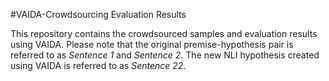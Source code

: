#VAIDA-Crowdsourcing Evaluation Results

This repository contains the crowdsourced samples and evaluation results using VAIDA. Please note that the original premise-hypothesis pair is referred to as *Sentence 1* and *Sentence 2*. The new NLI hypothesis created using VAIDA is referred to as *Sentence 22*.
